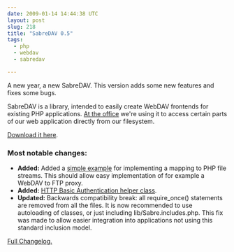 ```yaml
---
date: 2009-01-14 14:44:38 UTC
layout: post
slug: 218
title: "SabreDAV 0.5"
tags:
  - php
  - webdav
  - sabredav

---
```

<p>A new year, a new SabreDAV. This version adds some new features and fixes some bugs.</p>

<p>SabreDAV is a library, intended to easily create WebDAV frontends for existing PHP applications. <a href="http://www.filemobile.com/">At the office</a> we're using it to access certain parts of our web application directly from our filesystem.</p>

<p><a href="http://code.google.com/p/sabredav/">Download it here</a>.</p>

<h3>Most notable changes:</h3>

<ul>
  <li>
    <b>Added:</b> Added a <a href="http://code.google.com/p/sabredav/source/browse/trunk/examples/streamwrapperserver.php">simple example</a> for implementing a mapping to PHP file streams. 
    This should allow easy implementation of for example a WebDAV to FTP proxy.
  </li>
  <li>
    <b>Added:</b> <a href="http://code.google.com/p/sabredav/wiki/Authentication">HTTP 
    Basic Authentication helper class</a>.
  </li>
  <li>
    <b>Updated:</b> Backwards compatibility break: all require_once() statements are removed 
    from all the files. It is now recommended to use autoloading of 
    classes, or just including lib/Sabre.includes.php. This fix was made 
    to allow easier integration into applications not using this standard
    inclusion model.
  </li>
</ul>

<p><a href="http://code.google.com/p/sabredav/source/browse/trunk/ChangeLog">Full Changelog.</a></p>
